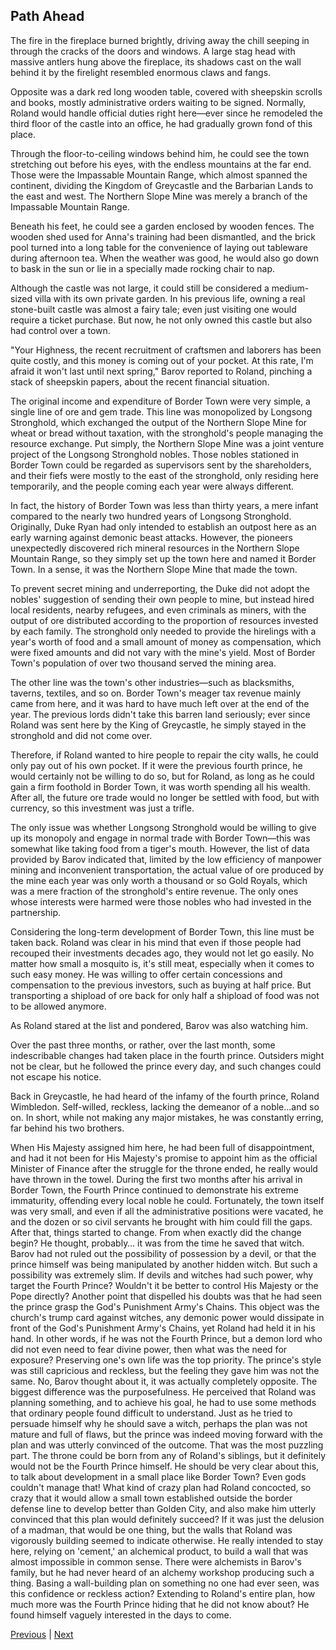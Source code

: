 ## Path Ahead
The fire in the fireplace burned brightly, driving away the chill seeping in through the cracks of the doors and windows. A large stag head with massive antlers hung above the fireplace, its shadows cast on the wall behind it by the firelight resembled enormous claws and fangs.

Opposite was a dark red long wooden table, covered with sheepskin scrolls and books, mostly administrative orders waiting to be signed. Normally, Roland would handle official duties right here—ever since he remodeled the third floor of the castle into an office, he had gradually grown fond of this place.

Through the floor-to-ceiling windows behind him, he could see the town stretching out before his eyes, with the endless mountains at the far end. Those were the Impassable Mountain Range, which almost spanned the continent, dividing the Kingdom of Greycastle and the Barbarian Lands to the east and west. The Northern Slope Mine was merely a branch of the Impassable Mountain Range.

Beneath his feet, he could see a garden enclosed by wooden fences. The wooden shed used for Anna's training had been dismantled, and the brick pool turned into a long table for the convenience of laying out tableware during afternoon tea. When the weather was good, he would also go down to bask in the sun or lie in a specially made rocking chair to nap.

Although the castle was not large, it could still be considered a medium-sized villa with its own private garden. In his previous life, owning a real stone-built castle was almost a fairy tale; even just visiting one would require a ticket purchase. But now, he not only owned this castle but also had control over a town.

"Your Highness, the recent recruitment of craftsmen and laborers has been quite costly, and this money is coming out of your pocket. At this rate, I'm afraid it won't last until next spring," Barov reported to Roland, pinching a stack of sheepskin papers, about the recent financial situation.

The original income and expenditure of Border Town were very simple, a single line of ore and gem trade. This line was monopolized by Longsong Stronghold, which exchanged the output of the Northern Slope Mine for wheat or bread without taxation, with the stronghold's people managing the resource exchange. Put simply, the Northern Slope Mine was a joint venture project of the Longsong Stronghold nobles. Those nobles stationed in Border Town could be regarded as supervisors sent by the shareholders, and their fiefs were mostly to the east of the stronghold, only residing here temporarily, and the people coming each year were always different.

In fact, the history of Border Town was less than thirty years, a mere infant compared to the nearly two hundred years of Longsong Stronghold. Originally, Duke Ryan had only intended to establish an outpost here as an early warning against demonic beast attacks. However, the pioneers unexpectedly discovered rich mineral resources in the Northern Slope Mountain Range, so they simply set up the town here and named it Border Town. In a sense, it was the Northern Slope Mine that made the town.

To prevent secret mining and underreporting, the Duke did not adopt the nobles' suggestion of sending their own people to mine, but instead hired local residents, nearby refugees, and even criminals as miners, with the output of ore distributed according to the proportion of resources invested by each family. The stronghold only needed to provide the hirelings with a year's worth of food and a small amount of money as compensation, which were fixed amounts and did not vary with the mine's yield. Most of Border Town's population of over two thousand served the mining area.

The other line was the town's other industries—such as blacksmiths, taverns, textiles, and so on. Border Town's meager tax revenue mainly came from here, and it was hard to have much left over at the end of the year. The previous lords didn't take this barren land seriously; ever since Roland was sent here by the King of Greycastle, he simply stayed in the stronghold and did not come over.

Therefore, if Roland wanted to hire people to repair the city walls, he could only pay out of his own pocket. If it were the previous fourth prince, he would certainly not be willing to do so, but for Roland, as long as he could gain a firm foothold in Border Town, it was worth spending all his wealth. After all, the future ore trade would no longer be settled with food, but with currency, so this investment was just a trifle.

The only issue was whether Longsong Stronghold would be willing to give up its monopoly and engage in normal trade with Border Town—this was somewhat like taking food from a tiger's mouth. However, the list of data provided by Barov indicated that, limited by the low efficiency of manpower mining and inconvenient transportation, the actual value of ore produced by the mine each year was only worth a thousand or so Gold Royals, which was a mere fraction of the stronghold's entire revenue. The only ones whose interests were harmed were those nobles who had invested in the partnership.

Considering the long-term development of Border Town, this line must be taken back. Roland was clear in his mind that even if those people had recouped their investments decades ago, they would not let go easily. No matter how small a mosquito is, it's still meat, especially when it comes to such easy money. He was willing to offer certain concessions and compensation to the previous investors, such as buying at half price. But transporting a shipload of ore back for only half a shipload of food was not to be allowed anymore.

As Roland stared at the list and pondered, Barov was also watching him.

Over the past three months, or rather, over the last month, some indescribable changes had taken place in the fourth prince. Outsiders might not be clear, but he followed the prince every day, and such changes could not escape his notice.

Back in Greycastle, he had heard of the infamy of the fourth prince, Roland Wimbledon. Self-willed, reckless, lacking the demeanor of a noble...and so on. In short, while not making any major mistakes, he was constantly erring, far behind his two brothers.

When His Majesty assigned him here, he had been full of disappointment, and had it not been for His Majesty's promise to appoint him as the official Minister of Finance after the struggle for the throne ended, he really would have thrown in the towel.
During the first two months after his arrival in Border Town, the Fourth Prince continued to demonstrate his extreme immaturity, offending every local noble he could. Fortunately, the town itself was very small, and even if all the administrative positions were vacated, he and the dozen or so civil servants he brought with him could fill the gaps.
After that, things started to change.
From when exactly did the change begin? He thought, probably… it was from the time he saved that witch.
Barov had not ruled out the possibility of possession by a devil, or that the prince himself was being manipulated by another hidden witch. But such a possibility was extremely slim. If devils and witches had such power, why target the Fourth Prince? Wouldn't it be better to control His Majesty or the Pope directly? Another point that dispelled his doubts was that he had seen the prince grasp the God's Punishment Army's Chains.
This object was the church's trump card against witches, any demonic power would dissipate in front of the God's Punishment Army's Chains, yet Roland had held it in his hand. In other words, if he was not the Fourth Prince, but a demon lord who did not even need to fear divine power, then what was the need for exposure? Preserving one's own life was the top priority.
The prince's style was still capricious and reckless, but the feeling they gave him was not the same. No, Barov thought about it, it was actually completely opposite.
The biggest difference was the purposefulness. He perceived that Roland was planning something, and to achieve his goal, he had to use some methods that ordinary people found difficult to understand. Just as he tried to persuade himself why he should save a witch, perhaps the plan was not mature and full of flaws, but the prince was indeed moving forward with the plan and was utterly convinced of the outcome.
That was the most puzzling part. The throne could be born from any of Roland's siblings, but it definitely would not be the Fourth Prince himself. He should be very clear about this, to talk about development in a small place like Border Town? Even gods couldn't manage that! What kind of crazy plan had Roland concocted, so crazy that it would allow a small town established outside the border defense line to develop better than Golden City, and also make him utterly convinced that this plan would definitely succeed?
If it was just the delusion of a madman, that would be one thing, but the walls that Roland was vigorously building seemed to indicate otherwise. He really intended to stay here, relying on 'cement,' an alchemical product, to build a wall that was almost impossible in common sense.
There were alchemists in Barov's family, but he had never heard of an alchemy workshop producing such a thing. Basing a wall-building plan on something no one had ever seen, was this confidence or reckless action? Extending to Roland's entire plan, how much more was the Fourth Prince hiding that he did not know about? He found himself vaguely interested in the days to come.



[Previous](CH0015.md) | [Next](CH0017.md)
